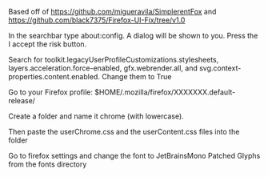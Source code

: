 Based off of https://github.com/migueravila/SimplerentFox
and https://github.com/black7375/Firefox-UI-Fix/tree/v1.0

In the searchbar type about:config. A dialog will be shown to you. Press the I accept the risk button.

Search for toolkit.legacyUserProfileCustomizations.stylesheets, layers.acceleration.force-enabled, gfx.webrender.all, and svg.context-properties.content.enabled. Change them to True

Go to your Firefox profile: $HOME/.mozilla/firefox/XXXXXXX.default-release/

Create a folder and name it chrome (with lowercase).

Then paste the userChrome.css and the userContent.css files into the folder

Go to firefox settings and change the font to JetBrainsMono Patched Glyphs from the fonts directory
